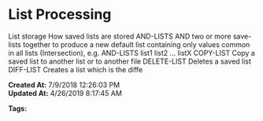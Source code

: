 # List Processing

List storage How saved lists are stored AND-LISTS AND two or more save-lists together to produce a new default list containing only values common in all lists (Intersection), e.g. AND-LISTS list1 list2 ... listX COPY-LIST Copy a saved list to another list or to another file DELETE-LIST Deletes a saved list DIFF-LIST Creates a list which is the diffe  

**Created At:** 7/9/2018 12:26:03 PM  
**Updated At:** 4/26/2019 8:17:45 AM  

**Tags:**
<badge text='lists' vertical='middle' />
